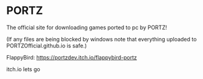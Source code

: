 # PORTZ
The official site for downloading games ported to pc by PORTZ!

(If any files are being blocked by windows note that everything uploaded to PORTZOfficial.github.io is safe.)


FlappyBird: https://portzdev.itch.io/flappybird-portz

itch.io lets go
